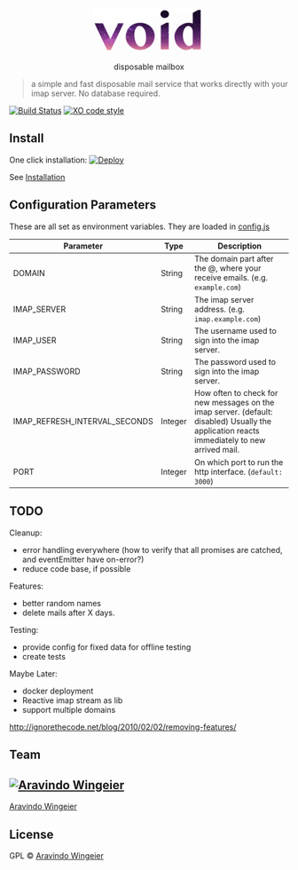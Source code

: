 <div align="center">
	<br>
	<div>
		<img src="docs/void-text.gif" width="200"/>
	</div>
	<p align="center">	disposable mailbox	</p>
</div>


> a simple and fast disposable mail service that works directly with your imap server. No database required. 

[![Build Status](https://travis-ci.org/synox/void-mail.svg?branch=master)](https://travis-ci.org/synox/void-mail)
[![XO code style](https://img.shields.io/badge/code_style-XO-5ed9c7.svg)](https://github.com/xojs/xo)


## Install
One click installation: 
[![Deploy](https://www.herokucdn.com/deploy/button.svg)](https://heroku.com/deploy)

See [Installation](docs/installation.md)

## Configuration Parameters

These are all set as environment variables. They are loaded in [config.js](helper/config.js) 

Parameter | Type | Description
----------|------|-------------
DOMAIN | String | The domain part after the @, where your receive emails. (e.g. `example.com`)
IMAP_SERVER | String | The imap server address. (e.g. `imap.example.com`)
IMAP_USER | String | The username used to sign into the imap server. 
IMAP_PASSWORD | String | The password used to sign into the imap server.
IMAP_REFRESH_INTERVAL_SECONDS | Integer | How often to check for new messages on the imap server. (default: disabled) Usually the application reacts immediately to new arrived mail.
PORT | Integer | On which port to run the http interface. (`default: 3000`)
## TODO

Cleanup:
-   error handling everywhere (how to verify that all promises are catched, and eventEmitter have on-error?)
-   reduce code base, if possible


Features:
- better random names
- delete mails after X days.


Testing:
-   provide config for fixed data for offline testing
-   create tests

Maybe Later:
- docker deployment
- Reactive imap stream as lib
- support multiple domains


http://ignorethecode.net/blog/2010/02/02/removing-features/

## Team

[![Aravindo Wingeier](https://github.com/synox.png?size=130)](https://github.com/synox) 
---
[Aravindo Wingeier](https://github.com/synox) 


## License

GPL © [Aravindo Wingeier](https://github.com/synox)
